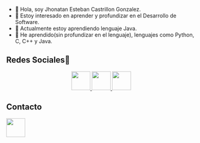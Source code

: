 - 👋 Hola, soy Jhonatan Esteban Castrillon Gonzalez.
- 👀 Estoy interesado en aprender y profundizar en el Desarrollo de Software.
- 🌱 Actualmente estoy aprendiendo lenguaje Java.
- 👔 He aprendido(sin profundizar en el lenguaje), lenguajes como Python, C, C++ y Java.

## Redes Sociales📲
<p align="center">
  <a href= "https://www.linkedin.com/in/jcastrillong/">
    <img src="https://cdn-icons-png.flaticon.com/512/174/174857.png" width="50" height="50"/>
  </a>
  <a href= "https://twitter.com/jcastrillong_">
    <img src="https://logodownload.org/wp-content/uploads/2014/09/twitter-logo-3.png" width="50" height="50"/>
  </a>
  <a href="https://www.instagram.com/jcastrillong/">
    <img src="https://assets.stickpng.com/images/580b57fcd9996e24bc43c521.png" width="50" height="50"/>
  </a>
</p>

## Contacto
<p aling="center">
  <a href="mailto:jhonatancastrillon34@gmail.com">
    <img src="https://cdn-icons-png.flaticon.com/512/281/281769.png" width="50" height="50"/>
  </a>
</p>

<!---
JhonatanCastrillon/JhonatanCastrillon is a ✨ special ✨ repository because its `README.md` (this file) appears on your GitHub profile.
You can click the Preview link to take a look at your changes.
--->
